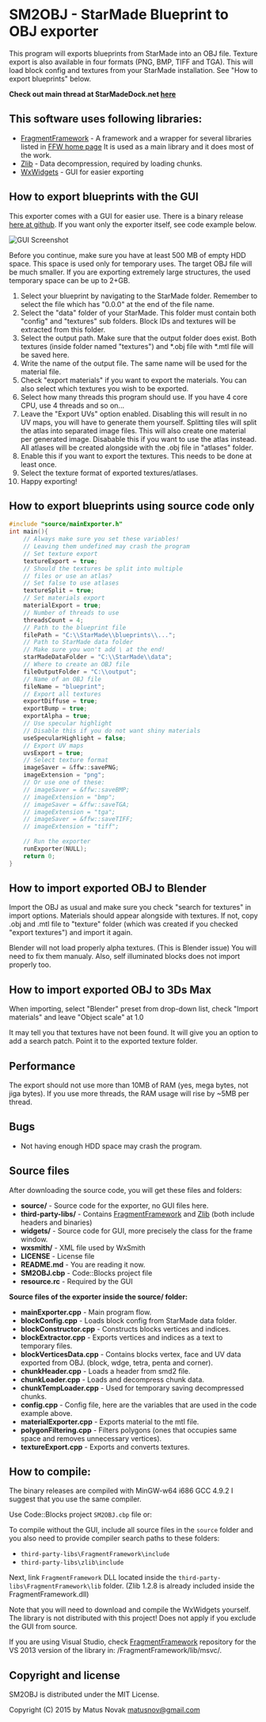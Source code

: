 # SM2OBJ - StarMade Blueprint to OBJ exporter

This program will exports blueprints from StarMade into an OBJ file. Texture export is also available in four formats (PNG, BMP, TIFF and TGA). This will load block config and textures from your StarMade installation. See "How to export blueprints" below.

**Check out main thread at StarMadeDock.net [here](http://starmadedock.net/threads/i-made-a-obj-exporter-for-blueprints-now-you-can-import-your-ships-to-any-3d-modeling-program.7994/)**

## This software uses following libraries:

* [FragmentFramework](http://matusnovak.github.io/fragmentframework/index.html) - A framework and a wrapper for several libraries listed in [FFW home page](http://matusnovak.github.io/fragmentframework/index.html) It is used as a main library and it does most of the work.
* [Zlib](http://www.zlib.net/) - Data decompression, required by loading chunks.
* [WxWidgets](https://www.wxwidgets.org/) - GUI for easier exporting

## How to export blueprints with the GUI

This exporter comes with a GUI for easier use. There is a binary release [here at github](https://github.com/matusnovak/SM2OBJ/releases). If you want only the exporter itself, see code example below.

![GUI Screenshot](http://i.imgur.com/GFvtaO6.jpg)

Before you continue, make sure you have at least 500 MB of empty HDD space. This space is used only for temporary uses. The target OBJ file will be much smaller. If you are exporting extremely large structures, the used temporary space can be up to 2+GB.

 1. Select your blueprint by navigating to the StarMade folder. Remember to select the file which has "0.0.0" at the end of the file name.
 2. Select the "data" folder of your StarMade. This folder must contain both "config" and "textures" sub folders. Block IDs and textures will be extracted from this folder.
 3. Select the output path. Make sure that the output folder does exist. Both textures (inside folder named "textures") and *.obj file with *.mtl file will be saved here.
 4. Write the name of the output file. The same name will be used for the material file.
 5. Check "export materials" if you want to export the materials. You can also select which textures you wish to be exported.
 6. Select how many threads this program should use. If you have 4 core CPU, use 4 threads and so on...
 7. Leave the "Export UVs" option enabled. Disabling this will result in no UV maps, you will have to generate them yourself. Splitting tiles will split the atlas into separated image files. This will also create one material per generated image. Disabable this if you want to use the atlas instead. All atlases will be created alongside with the .obj file in "atlases" folder.
 8. Enable this if you want to export the textures. This needs to be done at least once.
 9. Select the texture format of exported textures/atlases.
 10. Happy exporting!

## How to export blueprints using source code only
```C++
#include "source/mainExporter.h"
int main(){
	// Always make sure you set these variables!
	// Leaving them undefined may crash the program
	// Set texture export
	textureExport = true;
	// Should the textures be split into multiple
	// files or use an atlas?
	// Set false to use atlases
	textureSplit = true;
	// Set materials export
	materialExport = true;
	// Number of threads to use
	threadsCount = 4;
	// Path to the blueprint file
	filePath = "C:\\StarMade\\blueprints\\...";
	// Path to StarMade data folder
	// Make sure you won't add \ at the end!
	starMadeDataFolder = "C:\\StarMade\\data";
	// Where to create an OBJ file
	fileOutputFolder = "C:\\output";
	// Name of an OBJ file
	fileName = "blueprint";
	// Export all textures
	exportDiffuse = true;
	exportBump = true;
	exportAlpha = true;
	// Use specular highlight
	// Disable this if you do not want shiny materials
	useSpecularHighlight = false;
	// Export UV maps
	uvsExport = true;
	// Select texture format
	imageSaver = &ffw::savePNG;
	imageExtension = "png";
	// Or use one of these:
	// imageSaver = &ffw::saveBMP;
	// imageExtension = "bmp";
	// imageSaver = &ffw::saveTGA;
	// imageExtension = "tga";
	// imageSaver = &ffw::saveTIFF;
	// imageExtension = "tiff";
	
	// Run the exporter
	runExporter(NULL);
	return 0;
}
```

## How to import exported OBJ to Blender

Import the OBJ as usual and make sure you check "search for textures" in import options. Materials should appear alongside with textures. If not, copy .obj and .mtl file to "texture" folder (which was created if you checked "export textures") and import it again. 

Blender will not load properly alpha textures. (This is Blender issue) You will need to fix them manualy. Also, self illuminated blocks does not import properly too.

## How to import exported OBJ to 3Ds Max

When importing, select "Blender" preset from drop-down list, check "Import materials" and leave "Object scale" at 1.0

It may tell you that textures have not been found. It will give you an option to add a search patch. Point it to the exported texture folder.

## Performance

The export should not use more than 10MB of RAM (yes, mega bytes, not jiga bytes). If you use more threads, the RAM usage will rise by ~5MB per thread.

## Bugs

* Not having enough HDD space may crash the program.

## Source files

After downloading the source code, you will get these files and folders:

* **source/** - Source code for the exporter, no GUI files here.
* **third-party-libs/** - Contains [FragmentFramework](http://matusnovak.github.io/fragmentframework/index.html) and [Zlib](http://www.zlib.net/) (both include headers and binaries)
* **widgets/** - Source code for GUI, more precisely the class for the frame window.
* **wxsmith/** - XML file used by WxSmith
* **LICENSE** - License file
* **README.md** - You are reading it now.
* **SM2OBJ.cbp** - Code::Blocks project file
* **resource.rc** - Required by the GUI

**Source files of the exporter inside the source/ folder:**

* **mainExporter.cpp** - Main program flow.
* **blockConfig.cpp** - Loads block config from StarMade data folder. 
* **blockConstructor.cpp** - Constructs blocks vertices and indices.
* **blockExtractor.cpp** - Exports vertices and indices as a text to temporary files.
* **blockVerticesData.cpp** - Contains blocks vertex, face and UV data exported from OBJ. (block, wdge, tetra, penta and corner).
* **chunkHeader.cpp** - Loads a header from smd2 file.
* **chunkLoader.cpp** - Loads and decompress chunk data.
* **chunkTempLoader.cpp** - Used for temporary saving decompressed chunks.
* **config.cpp** - Config file, here are the variables that are used in the code example above.
* **materialExporter.cpp** - Exports material to the mtl file.
* **polygonFiltering.cpp** - Filters polygons (ones that occupies same space and removes unnecessary vertices).
* **textureExport.cpp** - Exports and converts textures.

## How to compile:

The binary releases are compiled with MinGW-w64 i686 GCC 4.9.2 I suggest that you use the same compiler.

Use Code::Blocks project `SM2OBJ.cbp` file or:

To compile without the GUI, include all source files in the `source` folder and you also need to provide compiler search paths to these folders:
* `third-party-libs\FragmentFramework\include`
* `third-party-libs\zlib\include`

Next, link `FragmentFramework` DLL located inside the `third-party-libs\FragmentFramework\lib` folder. (Zlib 1.2.8 is already included inside the FragmentFramework.dll)

Note that you will need to download and compile the WxWidgets yourself. The library is not distributed with this project! Does not apply if you exclude the GUI from source.

If you are using Visual Studio, check [FragmentFramework](https://github.com/matusnovak/fragmentframework) repository for the VS 2013 version of the library in: /FragmentFramework/lib/msvc/.

## Copyright and license

SM2OBJ is distributed under the MIT License.

Copyright (C) 2015 by Matus Novak matusnov@gmail.com
